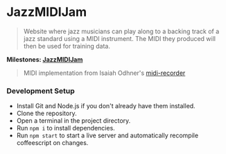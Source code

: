 # JazzMIDIJam
> Website where jazz musicians can play along to a backing track of a jazz standard using a MIDI instrument. The MIDI they produced will then be used for training data.

**Milestones: [JazzMIDIJam](https://1618lip.notion.site/JazzMIDIJam-ce623432c9784dc782bfb225480f87c4?pvs=4)**

> MIDI implementation from Isaiah Odhner's [midi-recorder](https://github.com/1j01/midi-recorder)
### Development Setup

- Install Git and Node.js if you don't already have them installed.
- Clone the repository.
- Open a terminal in the project directory.
- Run `npm i` to install dependencies.
- Run `npm start` to start a live server and automatically recompile coffeescript on changes.
